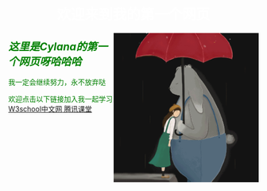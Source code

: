 <html>
<head>
 
 <h1 style="color:white;text-align:center"><!--img src="黑色背景蓝色小星球.gif" width="130" height="130" align="middle"alt="图片无法显示"/--><b>欢迎来到我的第一个网页</b><!--img src="黑色背景蓝色小星球.gif" width="130" height="130" align="middle"alt="图片无法显示"/--></h1>

</head>
<body background="代码雨2.gif" style="color:green">
<img src="黑色背景龙猫.gif" widht="200" height="300" align="right" alt="图片加载失败"/>
 <h2>
  <i>这里是Cylana的第一个网页呀哈哈哈</i>
 </h2>
 <p >
  我一定会继续努力，永不放弃哒 
 </p>
 <p>
  欢迎点击以下链接加入我一起学习
  <a href="https://www.w3school.com.cn/html/html_basic.asp"> W3school中文网</a><a href="https://ke.qq.com/">  腾讯课堂</a>
 </p>
</body>
</html>
